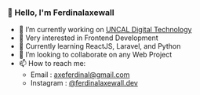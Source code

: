 ### 👋 Hello, I'm Ferdinalaxewall

- 🔭 I’m currently working on [UNCAL Digital Technology](https://www.uncal-dt.com)
- 👀 Very interested in Frontend Development
- 🌱 Currently learning ReactJS, Laravel, and Python
- 👯 I’m looking to collaborate on any Web Project
- 📫 How to reach me: 
  -  Email : axeferdinal@gmail.com
  -  Instagram : [@ferdinalaxewall.dev](https://instagram.com/ferdinalaxewall.dev)
